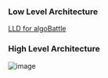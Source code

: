 ### Low Level Architecture

[LLD for algoBattle](https://app.diagrams.net/#G1ivbK1hF48EPZaXs1iDAvNEucNocXWnGD#%7B%22pageId%22%3A%22C5RBs43oDa-KdzZeNtuy%22%7D)

### High Level Architecture

![image](https://github.com/user-attachments/assets/724ba1e2-32c4-4bcd-8c65-e835a8fe3995)



